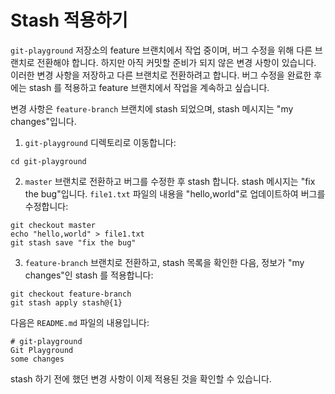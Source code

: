 # Stash 적용하기

`git-playground` 저장소의 feature 브랜치에서 작업 중이며, 버그 수정을 위해 다른 브랜치로 전환해야 합니다. 하지만 아직 커밋할 준비가 되지 않은 변경 사항이 있습니다. 이러한 변경 사항을 저장하고 다른 브랜치로 전환하려고 합니다. 버그 수정을 완료한 후에는 stash 를 적용하고 feature 브랜치에서 작업을 계속하고 싶습니다.

변경 사항은 `feature-branch` 브랜치에 stash 되었으며, stash 메시지는 "my changes"입니다.

1. `git-playground` 디렉토리로 이동합니다:

```shell
cd git-playground
```

2. `master` 브랜치로 전환하고 버그를 수정한 후 stash 합니다. stash 메시지는 "fix the bug"입니다. `file1.txt` 파일의 내용을 "hello,world"로 업데이트하여 버그를 수정합니다:

```shell
git checkout master
echo "hello,world" > file1.txt
git stash save "fix the bug"
```

3. `feature-branch` 브랜치로 전환하고, stash 목록을 확인한 다음, 정보가 "my changes"인 stash 를 적용합니다:

```shell
git checkout feature-branch
git stash apply stash@{1}
```

다음은 `README.md` 파일의 내용입니다:

```
# git-playground
Git Playground
some changes
```

stash 하기 전에 했던 변경 사항이 이제 적용된 것을 확인할 수 있습니다.

